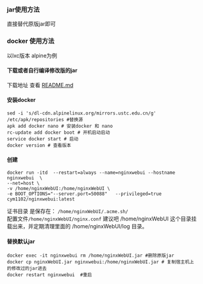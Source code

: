 ### jar使用方法
直接替代原版jar即可

### docker 使用方法

以lxc版本 alpine为例
#### 下载或者自行编译修改版的jar
下载地址 查看 [README.md](README.md)
#### 安装docker
```
sed -i 's/dl-cdn.alpinelinux.org/mirrors.ustc.edu.cn/g' /etc/apk/repositories #替换源
apk add docker nano # 安装docker 和 nano
rc-update add docker boot # 开机启动启动
service docker start # 启动
docker version # 查看版本
```
#### 创建
```
docker run -itd  --restart=always --name=nginxwebui --hostname nginxwebui  \
--net=host \
-v /home/nginxWebUI:/home/nginxWebUI \
-e BOOT_OPTIONS="--server.port=50088"   --privileged=true   cym1102/nginxwebui:latest
```
证书目录 是保存在： `/home/nginxWebUI/.acme.sh/`    
配置文件`/home/nginxWebUI/nginx.conf` 
建议吧 /home/nginxWebUI 这个目录挂载出来，并定期清理里面的 /home/nginxWebUI/log 目录。
#### 替换默认jar
```
docker exec -it nginxwebui rm /home/nginxWebUI.jar #删除原版jar
docker cp nginxWebUI.jar nginxwebui:/home/nginxWebUI.jar # 复制宿主机上的修改过的jar进去
docker restart nginxwebui  #重启
```
